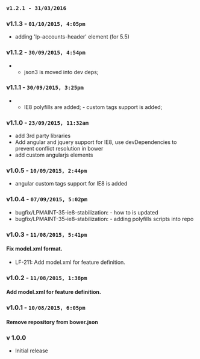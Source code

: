 ### `v1.2.1 - 31/03/2016`

### v1.1.3 - `01/10/2015, 4:05pm`
* adding 'lp-accounts-header' element (for 5.5)  

### v1.1.2 - `30/09/2015, 4:54pm`
* - json3 is moved into dev deps;  

### v1.1.1 - `30/09/2015, 3:25pm`
* - IE8 polyfills are added; - custom tags support is added;  

### v1.1.0 - `23/09/2015, 11:32am`
* add 3rd party libraries  
* Add angular and jquery support for IE8, use devDependencies to prevent conflict resolution in bower  
* add custom angularjs elements  

### v1.0.5 - `10/09/2015, 2:44pm`
* angular custom tags support for IE8 is added  


### v1.0.4 - `07/09/2015, 5:02pm`
* bugfix/LPMAINT-35-ie8-stabilization: - how to is updated  
* bugfix/LPMAINT-35-ie8-stabilization: - adding polyfills scripts into repo  


### v1.0.3 - `11/08/2015, 5:41pm`
#### Fix model.xml format.  
* LF-211: Add model.xml for feature definition.  


### v1.0.2 - `11/08/2015, 1:38pm`
#### Add model.xml for feature definition.  


### v1.0.1 - `10/08/2015, 6:05pm`
#### Remove repository from bower.json  


### v 1.0.0
* Initial release
